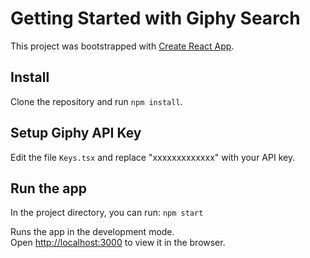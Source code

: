 # Getting Started with Giphy Search

This project was bootstrapped with [Create React App](https://github.com/facebook/create-react-app).

## Install

Clone the repository and run `npm install`.

## Setup Giphy API Key

Edit the file `Keys.tsx` and replace "xxxxxxxxxxxxx" with your API key.

## Run the app

In the project directory, you can run: `npm start`

Runs the app in the development mode.\
Open [http://localhost:3000](http://localhost:3000) to view it in the browser.

